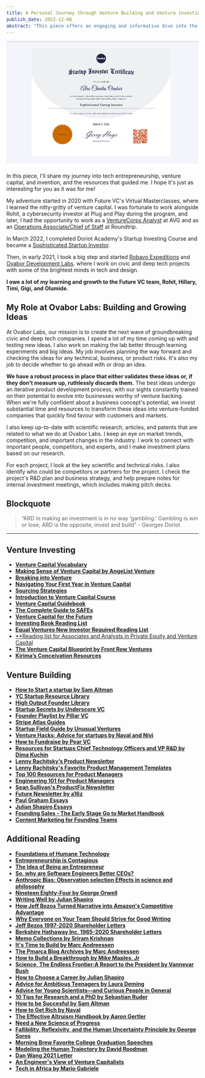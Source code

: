 ```yaml
---
title: A Personal Journey through Venture Building and Venture investing
publish_date: 2022-12-06
abstract: "This piece offers an engaging and informative dive into the realm of technology entrepreneurship, venture capital, and invention, told through the personal journey of the author. Readers are introduced to key resources that have been pivotal in the author's understanding of venture building and investing, including online courses, books, and articles."
---
```


<img src="first/doriot.png"/>

In this piece, I'll share my journey into tech entrepreneurship, venture capital, and invention, and the resources that guided me. I hope it's just as interesting for you as it was for me!

My adventure started in 2020 with Future VC's Virtual Masterclasses, where I learned the nitty-gritty of venture capital. I was fortunate to work alongside Rohit, a cybersecurity investor at Plug and Play during the program, and later, I had the opportunity to work as a [VentureCorps Analyst](https://www.crunchbase.com/person/alex-ovabor) at AVG and as an [Operations Associate/Chief of Staff](https://www.roundtripafrika.com/people) at Roundtrip.

In March 2022, I completed Doriot Academy's Startup Investing Course and became a [Sophisticated Startup Investor](https://www.credential.net/06e4482c-1f2c-464f-a902-61f01c7d4469#gs.0rn94q). 

Then, in early 2021, I took a big step and started [Robavo Expeditions](https://www.robavo.xyz) and [Ovabor Development Labs](https://www.ovabor.xyz). where I work on civic and deep tech projects with some of the brightest minds in tech and design.

**I owe a lot of my learning and growth to the Future VC team, Rohit, Hillary, Timi, Gigi, and Olumide.**

## My Role at Ovabor Labs: Building and Growing Ideas

At Ovabor Labs, our mission is to create the next wave of groundbreaking civic and deep tech companies. I spend a lot of my time coming up with and testing new ideas.  I also work on making the lab better through learning experiments and big ideas. My job involves planning the way forward and checking the ideas for any technical, business, or product risks. It's also my job to decide whether to go ahead with or drop an idea. 

**We have a robust process in place that either validates these ideas or, if they don't measure up, ruthlessly discards them.**
The best ideas undergo an iterative product development process, with our sights constantly trained on their potential to evolve into businesses worthy of venture backing. When we're fully confident about a business concept's potential, we invest substantial time and resources to transform these ideas into venture-funded companies that quickly find favour with customers and markets.

I also keep up-to-date with scientific research, articles, and patents that are related to what we do at Ovabor Labs. I keep an eye on market trends, competition, and important changes in the industry. I work to connect with important people, competitors, and experts, and I make investment plans based on our research.

For each project, I look at the key scientific and technical risks. I also identify who could be competitors or partners for the project. I check the project's R&D plan and business strategy, and help prepare notes for internal investment meetings, which includes making pitch decks.


## Blockquote

> “ARD in making an investment is in no way ‘gambling.’ Gambling is win or lose; ARD is the opposite, invest and build” - Georges Doriot

***
## Venture Investing
- [**Venture Capital Vocabulary**](https://www.vcguide.co/vocab)
- [**Making Sense of Venture Capital by AngeList Venture**](https://learn.angellist.com/)
- [**Breaking into Venture**](https://cowboy.docsend.com/view/qecthfnxpn9jy3gd)
- [**Navigating Your First Year in Venture Capital**](https://cowboy.docsend.com/view/244ssbxc852yf526)
- [**Sourcing Strategies**](https://cowboy.docsend.com/view/njqz2rjdkwwigd2t)
- [**Introduction to Venture Capital Course**](https://ripplexfellowship.thinkific.com/courses/public)
- [**Venture Capital Guidebook**](https://docsend.com/view/dvufhb27r5bzrpym)
- [**The Complete Guide to SAFEs**](https://joshephraim.medium.com/complete-guide-to-understanding-safes-how-we-invest-at-dorm-room-fund-bbb37855ec4e)
- [**Venture Capital for the Future**](http://www.visionpioneers.net/Venture%20Capital%20for%20the%20Future.pdf)
- [**Investing Book Reading List**](https://gavin-baker.medium.com/investing-book-list-5fba1b80728d)
- [**Equal Ventures New Investor Required Reading List**](https://medium.com/@EqualVentures/venture-investing-101-equals-required-reading-list-for-new-hires-9bfdf5408802)
- [**Reading list for Associates and Analysts in Private Equity and Venture Capital](https://teten.com/onboarding-new-private-equity-venture-capital-analysts-and-associates/)
- [**The Venture Capital Blueprint by Front Row Ventures**](https://academy.frontrow.ventures/courses/vcblueprint)
- [**Kirima’s Conceivation Resources**](https://cantosvc.notion.site/Kirima-s-Conceivation-Resources-87361261693c46388c49f1637e6de5b3)

## Venture Building
- [**How to Start a startup by Sam Altman**](https://startupclass.samaltman.com/)
- [**YC Startup Resource Library**](https://www.ycombinator.com/library)
- [**High Output Founder Library**](https://www.founderlibrary.com/)
- [**Startup Secrets by Underscore VC**](https://underscore.vc/startupsecrets/)
- [**Founder Playlist by Pillar VC**](https://www.pillar.vc/playlist/)
- [**Stripe Atlas Guides**](https://stripe.com/atlas/guides)
- [**Startup Field Guide by Unusual Ventures**](https://www.field-guide.unusual.vc/)
- [**Venture Hacks: Advice for startups by Naval and Nivi**](https://venturehacks.com/)
- [**How to Fundraise by Pear VC**](https://blog.pear.vc/category/fundraising/)
- [**Resources for Startups Chief Technology Officers and VP R&D by Dima Kuchin**](https://github.com/kuchin/awesome-cto)
- [**Lenny Rachitsky’s Product Newsletter**](https://www.lennyrachitsky.com/)
- [**Lenny Rachitsky's Favorite Product Management Templates**](https://www.lennysnewsletter.com/p/my-favorite-templates-issue-37?utm_source=url)
- [**Top 100 Resources for Product Managers**](https://www.sachinrekhi.com/top-resources-for-product-managers)
- [**Engineering 101 for Product Managers**](https://www.lennysnewsletter.com/p/the-top-5-things-pms-should-know?s=r)
- [**Sean Sullivan's ProductFix Newsletter**](https://productstride.substack.com/archive)
- [**Future Newsletter by a16z**](https://future.a16z.com/)
- [**Paul Graham Essays**](http://www.paulgraham.com/articles.html)
- [**Julian Shapiro Essays**](https://www.julian.com/blog)
- [**Founding Sales - The Early Stage Go to Market Handbook**](https://docs.google.com/document/u/1/d/1ZHCSm5yUAGhdpDH9VFTPS271LZ-RgF3YHkvZQePxGnM/mobilebasic)
- [**Content Marketing for Founding Teams**](https://www.notion.so/Content-marketing-for-founding-teams-fd1c96b0ef9840b29088b5385603ff12)

## Additional Reading
- [**Foundations of Humane Technology**](https://www.humanetech.com/course)
- [**Entrepreneurship is Contagious**](https://www.newthingsunderthesun.com/pub/uhudflze/release/8?readingCollection=9f57d356)
- [**The Idea of Being an Entrepreneur**](https://www.newthingsunderthesun.com/pub/3h93inee/release/6?readingCollection=9f57d356)
- [**So, why are Software Engineers Better CEOs?**](https://iism.org/article/so-why-are-software-engineers-better-ceos-60)
- [**Anthropic Bias: Observation selection Effects in science and philosophy**](https://www.anthropic-principle.com/q=book/table_of_contents/)
- [**Nineteen Eighty-Four by George Orwell**](https://gutenberg.net.au/ebooks01/0100021.txt)
- [**Writing Well by Julian Shapiro**](https://www.julian.com/guide/write/intro)
- [**How Jeff Bezos Turned Narrative into Amazon's Competitive Advantage**](https://slab.com/blog/jeff-bezos-writing-management-strategy/)
- [**Why Everyone on Your Team Should Strive for Good Writing**](https://slab.com/blog/writing-in-workplace/)
- [**Jeff Bezos 1997-2020 Shareholder Letters**](https://ir.aboutamazon.com/annual-reports-proxies-and-shareholder-letters/default.aspx)
- [**Berkshire Hathaway Inc. 1965-2020 Shareholder Letters**](https://www.berkshirehathaway.com/letters/letters.html)
- [**Memo Collections by Sriram Krishnan**](https://sriramk.com/memos)
- [**It's Time to Build by Marc Andreessen**](https://future.a16z.com/its-time-to-build/)
- [**The Pmarca Blog Archives by Marc Andreessen**](https://a16z.com/wp-content/uploads/2021/08/The-pmarca-Blog-Archives.pdf)
- [**How to Build a Breakthrough by Mike Maples, Jr**](https://medium.com/@m2jr/how-to-build-a-breakthrough-3071b6415b06)
- [**Science, The Endless Frontier:A Report to the President by Vannevar Bush**](https://www.nsf.gov/od/lpa/nsf50/vbush1945.htm)
- [**How to Choose a Career by Julian Shapiro**](https://www.julian.com/blog/life-planning)
- [**Advice for Ambitious Teenagers by Laura Deming**](https://ldeming.posthaven.com/advice-for-ambitious-teenagers)
- [**Advice for Young Scientists—and Curious People in General**](https://fs.blog/advice-for-young-scientists/)
- [**10 Tips for Research and a PhD by Sebastian Ruder**](https://ruder.io/10-tips-for-research-and-a-phd/)
- [**How to be Succesful by Sam Altman**](https://blog.samaltman.com/how-to-be-successful)
- [**How to Get Rich by Naval**](https://venturehacks.com/get-rich)
- [**The Effective Altruism Handbook by Aaron Gertler**](https://forum.effectivealtruism.org/posts/cN9Zu7dowefAfmNnH/the-effective-altruism-handbook#1__The_Effectiveness_Mindset)
- [**Need a New Science of Progress**](https://www.theatlantic.com/science/archive/2019/07/we-need-new-science-progress/594946/)
- [**Fallibility, Reflexivity, and the Human Uncertainty Principle by George Soros**](https://www.georgesoros.com/2014/01/13/fallibility-reflexivity-and-the-human-uncertainty-principle-2/)
- [**Morning Brew Favorite College Graduation Speeches**](https://www.morningbrew.com/daily/stories/2020/05/15/favorite-college-graduation-speeches)
- [**Modeling the Human Trajectory by David Roodman**](https://www.openphilanthropy.org/blog/modeling-human-trajectory)
- [**Dan Wang 2021 Letter**](https://danwang.co/2021-letter/)
- [**An Engineer's View of Venture Capitalists**](https://spectrum.ieee.org/an-engineers-view-of-venture-capitalists)
- [**Tech in Africa by Mario Gabriele**](https://www.readthegeneralist.com/briefing/africa#toc-demographics-2)

